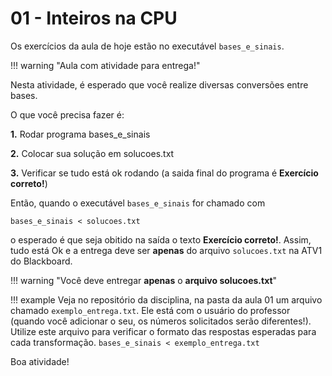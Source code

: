 # 01 - Inteiros na CPU

Os exercícios da aula de hoje estão no executável `bases_e_sinais`.

!!! warning "Aula com atividade para entrega!"

Nesta atividade, é esperado que você realize diversas conversões entre bases.

O que você precisa fazer é:

**1.** Rodar programa bases_e_sinais

**2.** Colocar sua solução em solucoes.txt

**3.** Verificar se tudo está ok rodando (a saida final do programa é **Exercício correto!**)


Então, quando o executável `bases_e_sinais` for chamado com

```
bases_e_sinais < solucoes.txt
```
o esperado é que seja obitido na saída o texto **Exercício correto!**. Assim, tudo está Ok e a entrega deve ser **apenas** do arquivo `solucoes.txt` na ATV1 do Blackboard.

!!! warning "Você deve entregar **apenas** o **arquivo solucoes.txt**"


!!! example
    Veja no repositório da disciplina, na pasta da aula 01 um arquivo chamado `exemplo_entrega.txt`. Ele está com o usuário do professor (quando você adicionar o seu, os números solicitados serão diferentes!). Utilize este arquivo para verificar o formato das respostas esperadas para cada transformação.
    ```
    bases_e_sinais < exemplo_entrega.txt
    ```

Boa atividade!